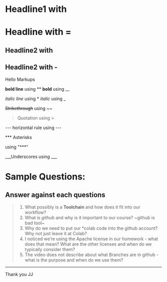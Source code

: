 # Headline1 with #

Headline with =
=

## Headline2 with ##

Headline2 with -
-


Hello Markups


**bold line** using **
__bold__ using __

*italic line* using *
_italic_ using _

~~Strikethrough~~ using ~~
> Quotation using >

--- horizontal rule using ---

*** Asterisks


using "***"

___Underscores using ___

# Sample Questions:
## Answer against each questions
> 1. What possibly is a **Toolchain** and how does it fit into our workflow?
> 2. What is *github* and why is it important to our course?  ~github is bad tool~ 
> 3. Why do we need to put our *colab code into the github account? Why not just leave it at Colab?
> 4. I noticed we’re using the Apache license in our homework - what does that mean? What are the other licenses and when do we typically consider them?
> 5. The video does not describe about what Branches are in github - what is the purpose and when do we use them?
---
Thank you
JJ
